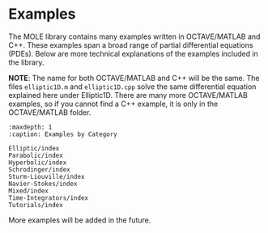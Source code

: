 # Examples

The MOLE library contains many examples written in OCTAVE/MATLAB and C++. These examples span a broad range of partial differential equations (PDEs). Below are more technical explanations of the examples included in the library.

**NOTE**: The name for both OCTAVE/MATLAB and C++ will be the same. The files `elliptic1D.m` and `elliptic1D.cpp` solve the same differential equation explained here under Elliptic1D. There are many more OCTAVE/MATLAB examples, so if you cannot find a C++ example, it is only in the OCTAVE/MATLAB folder.

```{toctree}
:maxdepth: 1
:caption: Examples by Category

Elliptic/index
Parabolic/index
Hyperbolic/index
Schrodinger/index
Sturm-Liouville/index
Navier-Stokes/index
Mixed/index
Time-Integrators/index
Tutorials/index
```

More examples will be added in the future. 


